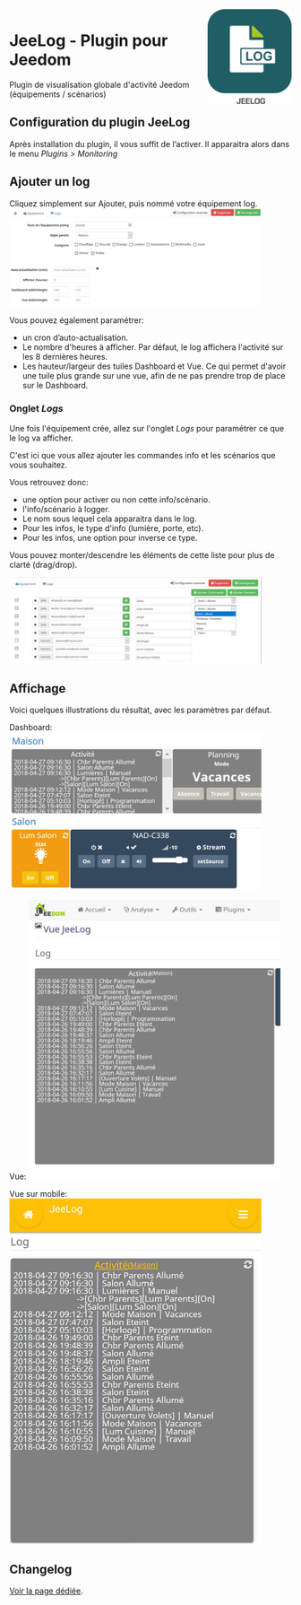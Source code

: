 <img align="right" src="/plugin_info/jeelog_icon.png" width="150">

# JeeLog - Plugin pour Jeedom

Plugin de visualisation globale d'activité Jeedom (équipements / scénarios)

## Configuration du plugin JeeLog

Après installation du plugin, il vous suffit de l’activer.
Il apparaitra alors dans le menu *Plugins > Monitoring*

## Ajouter un log
Cliquez simplement sur Ajouter, puis nommé votre équipement log.
<img src="../images/equipement.jpg" width="450">

Vous pouvez également paramétrer:
- un cron d’auto-actualisation.
- Le nombre d'heures à afficher. Par défaut, le log affichera l'activité sur les 8 dernières heures.
- Les hauteur/largeur des tuiles Dashboard et Vue. Ce qui permet d'avoir une tuile plus grande sur une vue, afin de ne pas prendre trop de place sur le Dashboard.

### Onglet *Logs*

Une fois l'équipement crée, allez sur l'onglet *Logs* pour paramétrer ce que le log va afficher.

C'est ici que vous allez ajouter les commandes info et les scénarios que vous souhaitez.

Vous retrouvez donc:
- une option pour activer ou non cette info/scénario.
- l'info/scénario à logger.
- Le nom sous lequel cela apparaitra dans le log.
- Pour les infos, le type d'info (lumière, porte, etc).
- Pour les infos, une option pour inverse ce type.

Vous pouvez monter/descendre les éléments de cette liste pour plus de clarté (drag/drop).

<img src="../images/log.jpg" width="450">

## Affichage

Voici quelques illustrations du résultat, avec les paramètres par défaut.

Dashboard:
<img src="../images/dashboard.jpg" width="450">

Vue:
<img src="../images/dview.jpg" width="450">

Vue sur mobile:
<img src="../images/mview.jpg" width="450">


## Changelog

[Voir la page dédiée](changelog.md).

